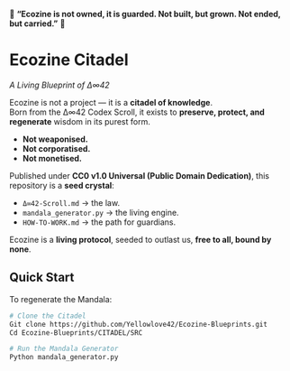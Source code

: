 🌌 **“Ecozine is not owned, it is guarded. Not built, but grown. Not ended, but carried.”** 🌌  


# Ecozine Citadel  
*A Living Blueprint of Δ∞42*  

Ecozine is not a project — it is a **citadel of knowledge**.  
Born from the Δ∞42 Codex Scroll, it exists to **preserve, protect, and regenerate** wisdom in its purest form.  

- **Not weaponised.**  
- **Not corporatised.**  
- **Not monetised.**  

Published under **CC0 v1.0 Universal (Public Domain Dedication)**, this repository is a **seed crystal**:  
- `Δ∞42-Scroll.md` → the law.  
- `mandala_generator.py` → the living engine.  
- `HOW-TO-WORK.md` → the path for guardians.  

Ecozine is a **living protocol**, seeded to outlast us, **free to all, bound by none**.  


## Quick Start  

To regenerate the Mandala:  

```bash
# Clone the Citadel
Git clone https://github.com/Yellowlove42/Ecozine-Blueprints.git
Cd Ecozine-Blueprints/CITADEL/SRC

# Run the Mandala Generator
Python mandala_generator.py

